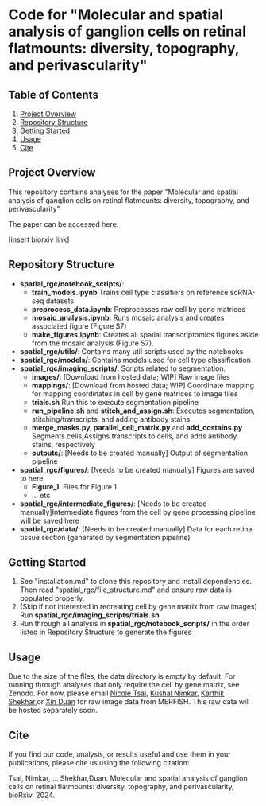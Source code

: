 # Code for "Molecular and spatial analysis of ganglion cells on retinal flatmounts: diversity, topography, and perivascularity"

## Table of Contents
1. [Project Overview](#project-overview)
2. [Repository Structure](#repository-structure)
3. [Getting Started](#getting-started)
4. [Usage](#usage)
5. [Cite](#cite)

## Project Overview
This repository contains analyses for the paper "Molecular and spatial analysis of ganglion cells on retinal flatmounts: diversity, topography, and perivascularity" 

The paper can be accessed here: 

[insert biorxiv link]

## Repository Structure
- **spatial_rgc/notebook_scripts/**:
    - **train_models.ipynb** Trains cell type classifiers on reference scRNA-seq datasets
    - **preprocess_data.ipynb**: Preprocesses raw cell by gene matrices
    - **mosaic_analysis.ipynb**: Runs mosaic analysis and creates associated figure (Figure S7)
    - **make_figures.ipynb**: Creates all spatial transcriptomics figures aside from the mosaic analysis (Figure S7).
- **spatial_rgc/utils/**: Contains many util scripts used by the notebooks
- **spatial_rgc/models/**: Contains models used for cell type classification
- **spatial_rgc/imaging_scripts/**: Scripts related to segmentation.
    - **images/**: [Download from hosted data; WIP] Raw image files
    - **mappings/**: [Download from hosted data; WIP] Coordinate mapping for mapping coordinates in cell by gene matrices to image files
    - **trials.sh** Run this to execute segmentation pipeline
    - **run_pipeline.sh** and **stitch_and_assign.sh**: Executes segmentation, stitching/transcripts, and adding antibody stains
    - **merge_masks.py, parallel_cell_matrix.py** and **add_costains.py** Segments cells,Assigns transcripts to cells, and adds antibody stains, respectively
    - **outputs/**: [Needs to be created manually] Output of segmentation pipeline
- **spatial_rgc/figures/**: [Needs to be created manually] Figures are saved to here
    - **Figure_1**: Files for Figure 1
    - ... etc
- **spatial_rgc/intermediate_figures/**: [Needs to be created manually]Intermediate figures from the cell by gene processing pipeline will be saved here
- **spatial_rgc/data/**: [Needs to be created manually] Data for each retina tissue section (generated by segmentation pipeline) 

## Getting Started

1. See "installation.md" to clone this repository and install dependencies. Then read "spatial_rgc/file_structure.md" and ensure raw data is populated properly.
2. (Skip if not interested in recreating cell by gene matrix from raw images) Run **spatial_rgc/imaging_scripts/trials.sh**
3. Run through all analysis in **spatial_rgc/notebook_scripts/** in the order listed in Repository Structure to generate the figures

## Usage
Due to the size of the files, the data directory is empty by default. For running through analyses that only require the cell by gene matrix, see Zenodo. For now, please email [Nicole Tsai](mailto:Nicole.Tsai@ucsf.edu), [Kushal Nimkar](mailto:kushalnimkar@berkeley.edu), [Karthik Shekhar](mailto:kshekhar@berkeley.edu),or [Xin Duan](mailto:Xin.Duan@ucsf.edu) for raw image data from MERFISH. This raw data will be hosted separately soon.

## Cite
If you find our code, analysis, or results useful and use them in your publications, please cite us using the following citation: 

Tsai, Nimkar, ... Shekhar,Duan. Molecular and spatial analysis of ganglion cells on retinal flatmounts: diversity, topography, and perivascularity, bioRxiv. 2024. 

